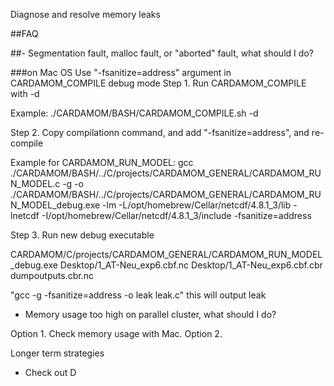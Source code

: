 Diagnose and resolve memory leaks







##FAQ

##- Segmentation fault, malloc fault, or "aborted" fault, what should I do?

###on Mac OS
Use "-fsanitize=address" argument in CARDAMOM_COMPILE debug mode
Step 1. Run CARDAMOM_COMPILE with -d

Example: ./CARDAMOM/BASH/CARDAMOM_COMPILE.sh -d

Step 2. Copy compilationn command, and add "-fsanitize=address", and re-compile

Example for CARDAMOM_RUN_MODEL:
gcc ./CARDAMOM/BASH/../C/projects/CARDAMOM_GENERAL/CARDAMOM_RUN_MODEL.c -g -o ./CARDAMOM/BASH/../C/projects/CARDAMOM_GENERAL/CARDAMOM_RUN_MODEL_debug.exe -lm -L/opt/homebrew/Cellar/netcdf/4.8.1_3/lib -lnetcdf -I/opt/homebrew/Cellar/netcdf/4.8.1_3/include -fsanitize=address


Step 3. Run new debug executable

CARDAMOM/C/projects/CARDAMOM_GENERAL/CARDAMOM_RUN_MODEL_debug.exe Desktop/1_AT-Neu_exp6.cbf.nc Desktop/1_AT-Neu_exp6.cbf.cbr dumpoutputs.cbr.nc









"gcc -g -fsanitize=address -o leak leak.c"
this will output leak



- Memory usage too high on parallel cluster, what should I do?

Option 1. Check memory usage with Mac.
Option 2.




Longer term strategies
- Check out D
